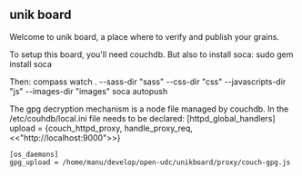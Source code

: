 ## unik board

Welcome to unik board, a place where to verify and publish your grains.

To setup this board, you'll need couchdb. But also to install soca:
    sudo gem install soca

Then:
    compass watch . --sass-dir "sass" --css-dir "css" --javascripts-dir "js" --images-dir "images"
    soca autopush

The gpg decryption mechanism is a node file managed by couchdb. In the /etc/couhdb/local.ini file needs to be declared:
    [httpd_global_handlers]
    upload = {couch_httpd_proxy, handle_proxy_req, <<"http://localhost:9000">>}

    [os_daemons]
    gpg_upload = /home/manu/develop/open-udc/unikboard/proxy/couch-gpg.js
